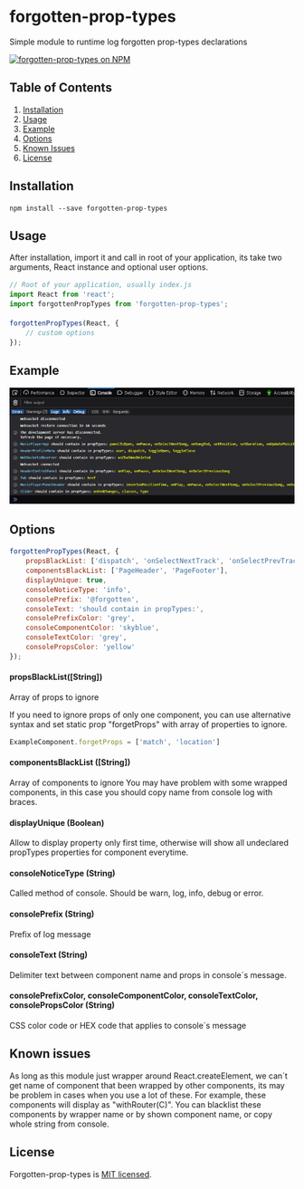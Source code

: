 # forgotten-prop-types
Simple module to runtime log forgotten prop-types declarations

[![forgotten-prop-types on NPM](https://img.shields.io/npm/v/forgotten-prop-types)](https://www.npmjs.com/package/forgotten-prop-types)

## Table of Contents

1. [Installation](#installation)
2. [Usage](#usage)
3. [Example](#example)
4. [Options](#options)
5. [Known Issues](#known-issues)
5. [License](#license)

## Installation

```shell
npm install --save forgotten-prop-types
```

## Usage
After installation, import it and call in root of your application,
its take two arguments, React instance and optional user options.

```js
// Root of your application, usually index.js
import React from 'react';
import forgottenPropTypes from 'forgotten-prop-types';

forgottenPropTypes(React, {
    // custom options
});
```

## Example
![forgotten-prop-types Demo](https://raw.githubusercontent.com/moeatsy/forgotten-prop-types/master/readme-example-image.jpg)

## Options

```js
forgottenPropTypes(React, {
    propsBlackList: ['dispatch', 'onSelectNextTrack', 'onSelectPrevTrack'],
    componentsBlackList: ['PageHeader', 'PageFooter'],
    displayUnique: true,
    consoleNoticeType: 'info',
    consolePrefix: '@forgotten',
    consoleText: 'should contain in propTypes:',
    consolePrefixColor: 'grey',
    consoleComponentColor: 'skyblue',
    consoleTextColor: 'grey',
    consolePropsColor: 'yellow'
});
```
#### propsBlackList([String])
Array of props to ignore

If you need to ignore props of only one component, you can use alternative syntax and set static prop "forgetProps" with array of properties to ignore.
```js
ExampleComponent.forgetProps = ['match', 'location']
```

#### componentsBlackList ([String])
Array of components to ignore
You may have problem with some wrapped components, in this case you should copy name from console log with braces.

#### displayUnique (Boolean)
Allow to display property only first time, otherwise will show all undeclared propTypes properties for component everytime.

#### consoleNoticeType (String)
Called method of console. Should be warn, log, info, debug or error.

#### consolePrefix (String)
Prefix of log message

#### consoleText (String)
Delimiter text between component name and props in console`s message.

#### consolePrefixColor, consoleComponentColor, consoleTextColor, consolePropsColor (String)
CSS color code or HEX code that applies to console`s message

## Known issues
As long as this module just wrapper around React.createElement, we can`t get name of component that been wrapped by other
components, its may be problem in cases when you use a lot of these. For example, these components will display as "withRouter(C)".
You can blacklist these components by wrapper name or by shown component name, or copy whole string from console.

## License

Forgotten-prop-types is [MIT licensed](./LICENSE).
